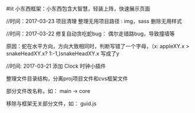 #lit 小东西框架：小东西包含大智慧，轻装上阵，快速展示页面
 

//时间：2017-03-23
 项目清理
整理无用项目路径 : img，sass 
删除无用样式
 
//时间：2017-03-22
修复自动贪吃蛇bug： 偶尔走错路bug，导致撞墙等

原因：蛇在水平方向，方向大致相同时，判断写错了一个字母，（x: appleXY.x > snakeHeadXY.x? 1:-1,)snakeHeadXY.x 写成了y


 
//时间: 2017-03-21
添加 Clock 时钟小插件

整理文件目录结构，分离proj项目文件和cvs框架文件

部分文件改名称，如： main -> core

移除与框架无关部分文件，如： guid.js